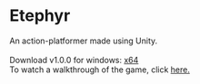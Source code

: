 # Etephyr
An action-platformer made using Unity.
<br/><br/>
Download v1.0.0 for windows: [x64](https://drive.google.com/file/d/1L7CUiH56L7I_oOzVn5oGtM2U17cTh8rv/view?fbclid=IwAR0-CxheUcLK0cEXE2RC7xDnjuP8vb-kkkuyB4M-xpR7qehFN32Jt7-AYL4)</br>
To watch a walkthrough of the game, click [here.](https://www.dropbox.com/s/2jupuiexgt3p6pl/Etephyr%20Walkthrough%20-%2012.18.50.04.mp4?dl=0)
